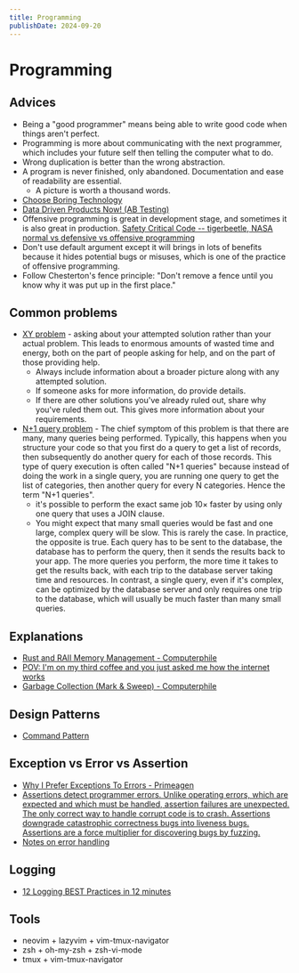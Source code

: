 ```yaml
---
title: Programming
publishDate: 2024-09-20
---
```


# Programming

## Advices

- Being a "good programmer" means being able to write good code when things aren't perfect.
- Programming is more about communicating with the next programmer, which includes your future self then telling the computer what to do.
- Wrong duplication is better than the wrong abstraction.
- A program is never finished, only abandoned. Documentation and ease of readability are essential.
  - A picture is worth a thousand words.
- [Choose Boring Technology](https://boringtechnology.club/)
- [Data Driven Products Now! (AB Testing)](https://datadriven.club/)
- Offensive programming is great in development stage, and sometimes it is also great in production. [Safety Critical Code -- tigerbeetle, NASA](https://github.com/tigerbeetle/tigerbeetle/blob/main/docs/TIGER-STYLE.md) [normal vs defensive vs offensive programming](https://programmingduck.com/articles/defensive-programming)
- Don't use default argument except it will brings in lots of benefits because it hides potential bugs or misuses, which is one of the practice of offensive programming.
- Follow Chesterton's fence principle: "Don't remove a fence until you know why it was put up in the first place."

## Common problems

- [XY problem](https://xyproblem.info/) - asking about your attempted solution rather than your actual problem. This leads to enormous amounts of wasted time and energy, both on the part of people asking for help, and on the part of those providing help.
  - Always include information about a broader picture along with any attempted solution.
  - If someone asks for more information, do provide details.
  - If there are other solutions you've already ruled out, share why you've ruled them out. This gives more information about your requirements.
- [N+1 query problem](https://planetscale.com/blog/what-is-n-1-query-problem-and-how-to-solve-it) - The chief symptom of this problem is that there are many, many queries being performed. Typically, this happens when you structure your code so that you first do a query to get a list of records, then subsequently do another query for each of those records. This type of query execution is often called "N+1 queries" because instead of doing the work in a single query, you are running one query to get the list of categories, then another query for every N categories. Hence the term "N+1 queries".
  - it's possible to perform the exact same job 10× faster by using only one query that uses a JOIN clause.
  - You might expect that many small queries would be fast and one large, complex query will be slow. This is rarely the case. In practice, the opposite is true. Each query has to be sent to the database, the database has to perform the query, then it sends the results back to your app. The more queries you perform, the more time it takes to get the results back, with each trip to the database server taking time and resources. In contrast, a single query, even if it's complex, can be optimized by the database server and only requires one trip to the database, which will usually be much faster than many small queries.

## Explanations

- [Rust and RAII Memory Management - Computerphile](https://www.youtube.com/watch?v=pTMvh6VzDls)
- [POV: I'm on my third coffee and you just asked me how the internet works](https://www.youtube.com/watch?v=jjKFXlFNR4E)
- [Garbage Collection (Mark & Sweep) - Computerphile](https://www.youtube.com/watch?v=c32zXYAK7CI)

## Design Patterns

- [Command Pattern](https://refactoring.guru/design-patterns/command)

## Exception vs Error vs Assertion

- [Why I Prefer Exceptions To Errors - Primeagen](https://www.youtube.com/watch?v=sS6u5UU3t3c)
- [Assertions detect programmer errors. Unlike operating errors, which are expected and which must be handled, assertion failures are unexpected. The only correct way to handle corrupt code is to crash. Assertions downgrade catastrophic correctness bugs into liveness bugs. Assertions are a force multiplier for discovering bugs by fuzzing.](https://github.com/tigerbeetle/tigerbeetle/blob/main/docs/TIGER-STYLE.md#safety)
- [Notes on error handling](error-handling.md)

## Logging

- [12 Logging BEST Practices in 12 minutes](https://www.youtube.com/watch?v=I2mWnh66Bkg)

## Tools

- neovim + lazyvim + vim-tmux-navigator
- zsh + oh-my-zsh + zsh-vi-mode
- tmux + vim-tmux-navigator
